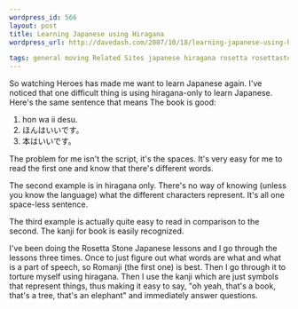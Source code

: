 ```yaml
--- 
wordpress_id: 566
layout: post
title: Learning Japanese using Hiragana
wordpress_url: http://davedash.com/2007/10/18/learning-japanese-using-hiragana/

tags: general moving Related Sites japanese hiragana rosetta rosettastone learning
---
```


So watching Heroes has made me want to learn Japanese again.  I've noticed that one difficult thing is using hiragana-only to learn Japanese.  Here's the same sentence that means The book is good:

1. hon wa ii desu.
2. &#12411;&#12435;&#12399;&#12356;&#12356;&#12391;&#12377;&#12290;
3. &#26412;&#12399;&#12356;&#12356;&#12391;&#12377;&#12290;

The problem for me isn't the script, it's the spaces.  It's very easy for me to read the first one and know that there's different words.

The second example is in hiragana only.  There's no way of knowing (unless you know the language) what the different characters represent.  It's all one space-less sentence.

The third example is actually quite easy to read in comparison to the second.  The kanji for book is easily recognized.

I've been doing the Rosetta Stone Japanese lessons and I go through the lessons three times.  Once to just figure out what words are what and what is a part of speech, so Romanji (the first one) is best.  Then I go through it to torture myself using hiragana.  Then I use the kanji which are just symbols that represent things, thus making it easy to say, "oh yeah, that's a book, that's a tree, that's an elephant" and immediately answer questions.

